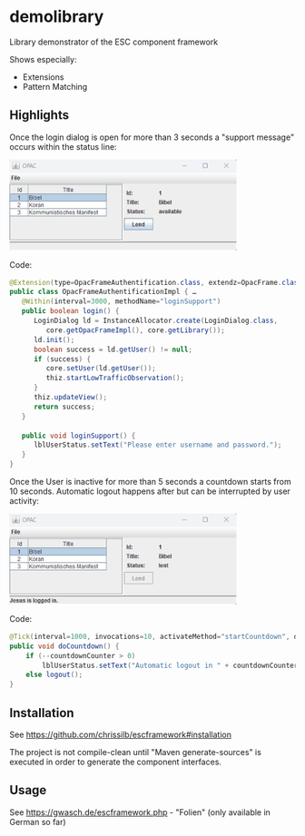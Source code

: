 # demolibrary

Library demonstrator of the ESC component framework

Shows especially:
* Extensions
* Pattern Matching

## Highlights
Once the login dialog is open for more than 3 seconds a "support message" occurs within the status line:

<img src="pics/loginsupport.gif" width="400" />

Code:
```Java
@Extension(type=OpacFrameAuthentification.class, extendz=OpacFrame.class) …
public class OpacFrameAuthentificationImpl { …
   @Within(interval=3000, methodName="loginSupport")
   public boolean login() {
      LoginDialog ld = InstanceAllocator.create(LoginDialog.class, 
         core.getOpacFrameImpl(), core.getLibrary());
      ld.init();
      boolean success = ld.getUser() != null;
      if (success) {
         core.setUser(ld.getUser());
         thiz.startLowTrafficObservation();
      }
      thiz.updateView();
      return success;
   }

   public void loginSupport() {
      lblUserStatus.setText("Please enter username and password.");
   }
}
```

Once the User is inactive for more than 5 seconds a countdown starts from 10 seconds. Automatic logout happens after but can be interrupted by user activity:

<img src="pics/autologout.gif" width="400" />

Code:
```Java
@Tick(interval=1000, invocations=10, activateMethod="startCountdown", deactivateMethod="stopCountdown")
public void doCountdown() {
	if (--countdownCounter > 0)
		lblUserStatus.setText("Automatic logout in " + countdownCounter + " seconds.");
	else logout(); 
}
```

## Installation
See https://github.com/chrissilb/escframework#installation

The project is not compile-clean until "Maven generate-sources" is executed in order to generate the component interfaces.


## Usage
See https://gwasch.de/escframework.php - "Folien" (only available in German so far)

